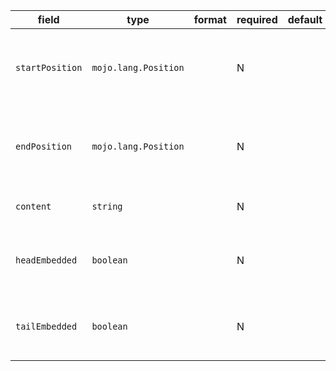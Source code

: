 | field | type | format | required | default | description |
|---|---|---|---|---|---|
| `startPosition` | `mojo.lang.Position` |  | N |  | position of first character belonging to the Document |
| `endPosition` | `mojo.lang.Position` |  | N |  | position of first character immediately after the Document |
| `content` | `string` |  | N |  | the content of the block comment |
| `headEmbedded` | `boolean` |  | N |  | the head /* is after some code in the same line |
| `tailEmbedded` | `boolean` |  | N |  | the tail */ is before some code in the same line |
